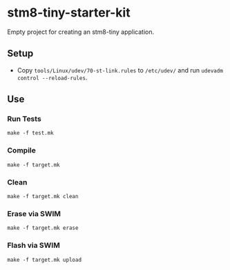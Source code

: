 # stm8-tiny-starter-kit
Empty project for creating an stm8-tiny application.

## Setup
- Copy `tools/Linux/udev/70-st-link.rules` to `/etc/udev/` and run `udevadm control --reload-rules`.

## Use
### Run Tests
```
make -f test.mk
```

### Compile
```shell
make -f target.mk
```

### Clean
```shell
make -f target.mk clean
```

### Erase via SWIM
```shell
make -f target.mk erase
```

### Flash via SWIM
```shell
make -f target.mk upload
```
